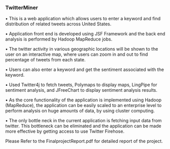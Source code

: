 ### TwitterMiner

•	This is a web application which allows users to enter a keyword and find distribution of related tweets across United States. 

•	Application front end is developed using JSF Framework and the back end analysis is performed by Hadoop MapReduce jobs.

•	The twitter activity in various geographic locations will be shown to the user on an interactive map, where users can zoom in and out to find percentage of tweets from each state. 

•	Users can also enter a keyword and get the sentiment associated with the keyword. 

•	Used Twitter4j to fetch tweets, Polymaps to display maps, LingPipe for sentiment analysis, and JFreeChart to display sentiment analysis results.  

•	As the core functionality of the application is implemented using Hadoop (MapReduce), the application can be easily scaled to an enterprise level to perform analysis on huge amounts of data, by using cluster computing. 

•	The only bottle neck in the current application is fetching input data from twitter. This bottleneck can be eliminated and the application can be made more effective by getting access to use Twitter Firehose.


Please Refer to the FinalprojectReport.pdf for detailed report of the project. 
